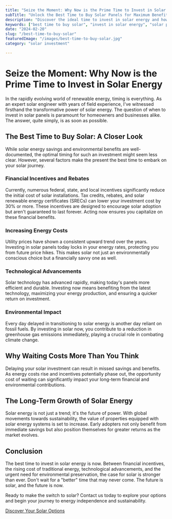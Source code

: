 ```yaml
---
title: "Seize the Moment: Why Now is the Prime Time to Invest in Solar Energy"
subTitle: "Unlock the Best Time to Buy Solar Panels for Maximum Benefits"
description: "Discover the ideal time to invest in solar energy and how acting now can secure long-term growth and savings."
keywords: ["best time to buy solar", "invest in solar energy", "solar panel savings", "solar energy growth", "solar investment"]
date: "2024-02-20"
slug: "/best-time-to-buy-solar"
featuredImage: "/images/best-time-to-buy-solar.jpg"
category: "solar investment"

---
```


# Seize the Moment: Why Now is the Prime Time to Invest in Solar Energy

In the rapidly evolving world of renewable energy, timing is everything. As an expert solar engineer with years of field experience, I've witnessed firsthand the transformative power of solar energy. The question of when to invest in solar panels is paramount for homeowners and businesses alike. The answer, quite simply, is as soon as possible.

## The Best Time to Buy Solar: A Closer Look

While solar energy savings and environmental benefits are well-documented, the optimal timing for such an investment might seem less clear. However, several factors make the present the best time to embark on your solar journey.

### Financial Incentives and Rebates

Currently, numerous federal, state, and local incentives significantly reduce the initial cost of solar installations. Tax credits, rebates, and solar renewable energy certificates (SRECs) can lower your investment cost by 30% or more. These incentives are designed to encourage solar adoption but aren't guaranteed to last forever. Acting now ensures you capitalize on these financial benefits.

### Increasing Energy Costs

Utility prices have shown a consistent upward trend over the years. Investing in solar panels today locks in your energy rates, protecting you from future price hikes. This makes solar not just an environmentally conscious choice but a financially savvy one as well.

### Technological Advancements

Solar technology has advanced rapidly, making today's panels more efficient and durable. Investing now means benefiting from the latest technology, maximizing your energy production, and ensuring a quicker return on investment.

### Environmental Impact

Every day delayed in transitioning to solar energy is another day reliant on fossil fuels. By investing in solar now, you contribute to a reduction in greenhouse gas emissions immediately, playing a crucial role in combating climate change.

## Why Waiting Costs More Than You Think

Delaying your solar investment can result in missed savings and benefits. As energy costs rise and incentives potentially phase out, the opportunity cost of waiting can significantly impact your long-term financial and environmental contributions.

## The Long-Term Growth of Solar Energy

Solar energy is not just a trend; it's the future of power. With global movements towards sustainability, the value of properties equipped with solar energy systems is set to increase. Early adopters not only benefit from immediate savings but also position themselves for greater returns as the market evolves.

## Conclusion

The best time to invest in solar energy is now. Between financial incentives, the rising cost of traditional energy, technological advancements, and the urgent need for environmental preservation, the case for solar is stronger than ever. Don't wait for a "better" time that may never come. The future is solar, and the future is now.

Ready to make the switch to solar? Contact us today to explore your options and begin your journey to energy independence and sustainability.

[Discover Your Solar Options](/)

